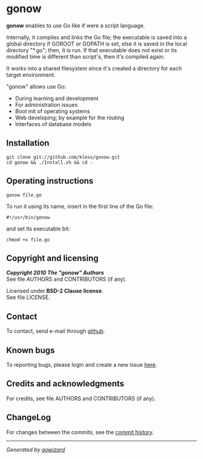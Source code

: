 gonow
=====

**gonow** enables to use Go like if were a script language.

Internally, it compiles and links the Go file; the executable is saved into a
global directory if GOROOT or GOPATH is set, else it is saved in the local
directory "*.go"; then, it is run. If that executable does not exist or
its modified time is different than script's, then it's compiled again.

It works into a shared filesystem since it's created a directory for each target
environment.

"gonow" allows use Go:

+ During learning and development
+ For administration issues
+ Boot init of operating systems
+ Web developing; by example for the routing
+ Interfaces of database models


## Installation

	git clone git://github.com/kless/gonow.git
	cd gonow && ./Install.sh && cd -


## Operating instructions

	gonow file.go

To run it using its name, insert in the first line of the Go file:

	#!/usr/bin/gonow

and set its executable bit:

	chmod +x file.go


## Copyright and licensing

***Copyright 2010  The "gonow" Authors***  
See file AUTHORS and CONTRIBUTORS (if any).

Licensed under **BSD-2 Clause license**.  
See file LICENSE.


## Contact

To contact, send e-mail through [github][1].


## Known bugs

To reporting bugs, please login and create a new issue [here][2].


## Credits and acknowledgments

For credits, see file AUTHORS and CONTRIBUTORS (if any).


## ChangeLog

For changes between the commits, see the [commit history][3].


* * *
*Generated by [gowizard](http://github.com/kless/gowizard)*


[1]: https://github.com/kless
[2]: https://github.com/kless/gonow/issues
[3]: https://github.com/kless/gonow/commits/master

